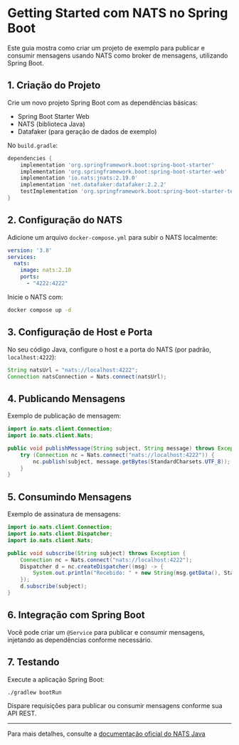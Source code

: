 # Getting Started com NATS no Spring Boot

Este guia mostra como criar um projeto de exemplo para publicar e consumir mensagens usando NATS como broker de mensagens, utilizando Spring Boot.

## 1. Criação do Projeto

Crie um novo projeto Spring Boot com as dependências básicas:

- Spring Boot Starter Web
- NATS (biblioteca Java)
- Datafaker (para geração de dados de exemplo)

No `build.gradle`:

```groovy
dependencies {
    implementation 'org.springframework.boot:spring-boot-starter'
    implementation 'org.springframework.boot:spring-boot-starter-web'
    implementation 'io.nats:jnats:2.19.0'
    implementation 'net.datafaker:datafaker:2.2.2'
    testImplementation 'org.springframework.boot:spring-boot-starter-test'
}
```

## 2. Configuração do NATS

Adicione um arquivo `docker-compose.yml` para subir o NATS localmente:

```yaml
version: '3.8'
services:
  nats:
    image: nats:2.10
    ports:
      - "4222:4222"
```

Inicie o NATS com:

```sh
docker compose up -d
```

## 3. Configuração de Host e Porta

No seu código Java, configure o host e a porta do NATS (por padrão, `localhost:4222`):

```java
String natsUrl = "nats://localhost:4222";
Connection natsConnection = Nats.connect(natsUrl);
```

## 4. Publicando Mensagens

Exemplo de publicação de mensagem:

```java
import io.nats.client.Connection;
import io.nats.client.Nats;

public void publishMessage(String subject, String message) throws Exception {
    try (Connection nc = Nats.connect("nats://localhost:4222")) {
        nc.publish(subject, message.getBytes(StandardCharsets.UTF_8));
    }
}
```

## 5. Consumindo Mensagens

Exemplo de assinatura de mensagens:

```java
import io.nats.client.Connection;
import io.nats.client.Dispatcher;
import io.nats.client.Nats;

public void subscribe(String subject) throws Exception {
    Connection nc = Nats.connect("nats://localhost:4222");
    Dispatcher d = nc.createDispatcher((msg) -> {
        System.out.println("Recebido: " + new String(msg.getData(), StandardCharsets.UTF_8));
    });
    d.subscribe(subject);
}
```

## 6. Integração com Spring Boot

Você pode criar um `@Service` para publicar e consumir mensagens, injetando as dependências conforme necessário.

## 7. Testando

Execute a aplicação Spring Boot:

```sh
./gradlew bootRun
```

Dispare requisições para publicar ou consumir mensagens conforme sua API REST.

---

Para mais detalhes, consulte a [documentação oficial do NATS Java](https://docs.nats.io/using-nats/developer/connecting/java)